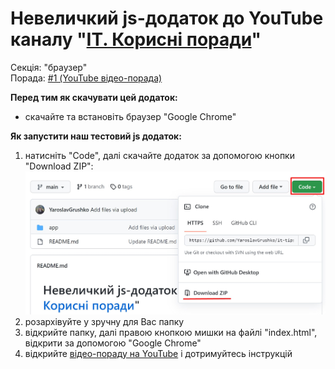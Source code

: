 # Невеличкий js-додаток до YouTube каналу "[ІТ. Корисні поради](https://www.youtube.com/channel/UCnBbVgkiaAbr19Y_H9zDmYA)"

Секція: "браузер"\
Порада: [#1 (YouTube відео-порада)](https://www.youtube.com/watch?v=vgic25_7EyY)

**Перед тим як скачувати цей додаток:**
- скачайте та встановіть браузер "Google Chrome"

**Як запустити наш тестовий js додаток:**
1. натисніть "Code", далі скачайте додаток за допомогою кнопки "Download ZIP":
![This is an image](download_zip.jpg)
2. розархівуйте у зручну для Вас папку
3. відкрийте папку, далі правою кнопкою мишки на файлі "index.html", відкрити за допомогою "Google Chrome" 
4. відкрийте [відео-пораду на YouTube](https://www.youtube.com/watch?v=vgic25_7EyY) і дотримуйтесь інструкцій 
